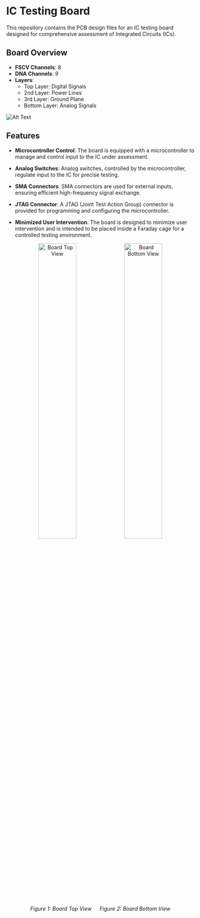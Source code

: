 # IC Testing Board

This repository contains the PCB design files for an IC testing board designed for comprehensive assessment of Integrated Circuits (ICs).

## Board Overview

- **FSCV Channels**: 8
- **DNA Channels**: 9
- **Layers**:
  - Top Layer: Digital Signals
  - 2nd Layer: Power Lines
  - 3rd Layer: Ground Plane
  - Bottom Layer: Analog Signals

![Alt Text](Full_Design.png)

## Features

- **Microcontroller Control**: The board is equipped with a microcontroller to manage and control input to the IC under assessment.

- **Analog Switches**: Analog switches, controlled by the microcontroller, regulate input to the IC for precise testing.

- **SMA Connectors**: SMA connectors are used for external inputs, ensuring efficient high-frequency signal exchange.

- **JTAG Connector**: A JTAG (Joint Test Action Group) connector is provided for programming and configuring the microcontroller.

- **Minimized User Intervention**: The board is designed to minimize user intervention and is intended to be placed inside a Faraday cage for a controlled testing environment.

<p align="center">
  <img src="PCB_TOP.png" alt="Board Top View" width="45%" />
  <img src="PCB_BOTTOM.png" alt="Board Bottom View" width="45%" />
</p>

<p align="center">
  <em>Figure 1: Board Top View</em> &emsp; <em>Figure 2: Board Bottom View</em>
</p>


